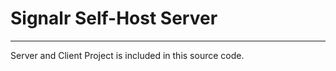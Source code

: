 # Signalr  Self-Host Server #
---

Server and Client Project is included in this source code.

    
